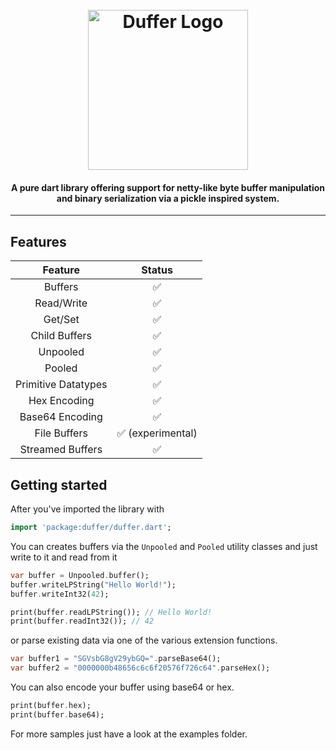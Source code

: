 

<h1 align="center">
  <br>
  <img src="https://i.imgur.com/0RcUdK7.png" alt="Duffer Logo" width="256">
  <br>
</h1>

<h4 align="center">
A pure dart library offering support for netty-like byte buffer manipulation and binary serialization
via a pickle inspired system.
</h4>

--- 

## Features

|       Feature       |      Status      |
|:-------------------:|:----------------:|
|       Buffers       |        ✅         |
|     Read/Write      |        ✅         |
|       Get/Set       |        ✅         |
|    Child Buffers    |        ✅         |
|      Unpooled       |        ✅         |
|       Pooled        |        ✅         |
| Primitive Datatypes |        ✅         |
|    Hex Encoding     |        ✅         |
|   Base64 Encoding   |        ✅         | 
|    File Buffers     | ✅ (experimental) |
|  Streamed Buffers   |        ✅         |



## Getting started

After you've imported the library with
```dart
import 'package:duffer/duffer.dart';
```

You can creates buffers via the `Unpooled` and `Pooled`
utility classes and just write to it and read from it
```dart
var buffer = Unpooled.buffer();
buffer.writeLPString("Hello World!");
buffer.writeInt32(42);

print(buffer.readLPString()); // Hello World!
print(buffer.readInt32()); // 42
```

or parse existing data via one of the various extension functions.
```dart
var buffer1 = "SGVsbG8gV29ybGQ=".parseBase64();
var buffer2 = "0000000b48656c6c6f20576f726c64".parseHex();
```

You can also encode your buffer using base64 or hex.
```dart
print(buffer.hex);
print(buffer.base64);
```

For more samples just have a look at the examples folder.
